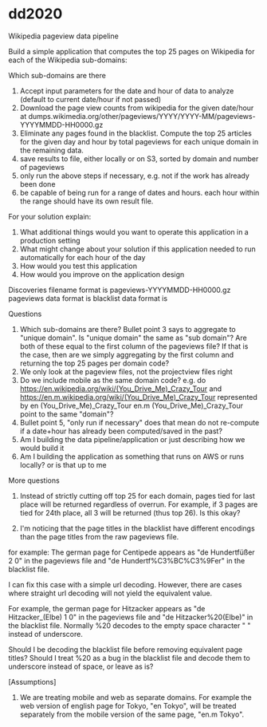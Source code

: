 # dd2020

Wikipedia pageview data pipeline

Build a simple application that computes the top 25 pages on Wikipedia for each of the Wikipedia sub-domains:

Which sub-domains are there


1. Accept input parameters for the date and hour of data to analyze (default to current date/hour if not passed)
2. Download the page view counts from wikipedia for the given date/hour 
	at dumps.wikimedia.org/other/pageviews/YYYY/YYYY-MM/pageviews-YYYYMMDD-HH0000.gz
3. Eliminate any pages found in the blacklist. 
	Compute the top 25 articles for the given day and hour by total pageviews for each unique domain in the remaining data.
4. save results to file, either locally or on S3, sorted by domain and number of pageviews
5. only run the above steps if necessary, e.g. not if the work has already been done
6. be capable of being run for a range of dates and hours. each hour within the range should have its own result file.

For your solution explain:
1. What additional things would you want to operate this application in a production setting
2. What might change about your solution if this application needed to run automatically for each hour of the day
3. How would you test this application
4. How would you improve on the application design




Discoveries
filename format is pageviews-YYYYMMDD-HH0000.gz
pageviews data format is <domain code> <page title> <count views> <total response size>
blacklist data format is <domain code> <page title>

Questions

1. Which sub-domains are there? Bullet point 3 says to aggregate to "unique domain". Is "unique domain" the same as "sub domain"? Are both of these equal to the first column of the pageviews file? If that is the case, then are we simply aggregating by the first column and returning the top 25 pages per domain code?
2. We only look at the pageview files, not the projectview files right
3. Do we include mobile as the same domain code? 
	e.g. do https://en.wikipedia.org/wiki/(You_Drive_Me)_Crazy_Tour and 
		https://en.m.wikipedia.org/wiki/(You_Drive_Me)_Crazy_Tour
		represented by 
		en (You_Drive_Me)_Crazy_Tour
		en.m (You_Drive_Me)_Crazy_Tour
		point to the same "domain"?
4. Bullet point 5, "only run if necessary" does that mean do not re-compute if a date+hour has already been computed/saved in the past?
5. Am I building the data pipeline/application or just describing how we would build it
6. Am I building the application as something that runs on AWS or runs locally? or is that up to me


More questions
1. Instead of strictly cutting off top 25 for each domain, pages tied for last place will be returned regardless of overrun. For example, if 3 pages are tied for 24th place, all 3 will be returned (thus top 26). Is this okay?

2. I'm noticing that the page titles in the blacklist have different encodings than the page titles from the raw pageviews file.

for example:
The german page for Centipede appears as "de Hundertfüßer 2 0" in the pageviews file and "de Hundertf%C3%BC%C3%9Fer" in the blacklist file. 

I can fix this case with a simple url decoding. However, there are cases where straight url decoding will not yield the equivalent value. 

For example, the german page for Hitzacker appears as "de Hitzacker_(Elbe) 1 0" in the pageviews file and "de Hitzacker%20(Elbe)" in the blacklist file. Normally %20 decodes to the empty space character " " instead of underscore.

Should I be decoding the blacklist file before removing equivalent page titles? Should I treat %20 as a bug in the blacklist file and decode them to underscore instead of space, or leave as is?




[Assumptions]
1. We are treating mobile and web as separate domains. For example the web version of english page for Tokyo, "en Tokyo", will be treated separately from the mobile version of the same page, "en.m Tokyo".
